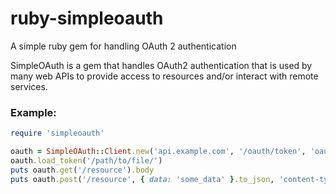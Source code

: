 # ruby-simpleoauth
A simple ruby gem for handling OAuth 2 authentication

SimpleOAuth is a gem that handles OAuth2 authentication that is used by many
web APIs to provide access to resources and/or interact with remote services.

### Example:
```ruby
require 'simpleoauth'

oauth = SimpleOAuth::Client.new('api.example.com', '/oauth/token', 'oauth_client_id', 'oauth_client_secret')
oauth.load_token('/path/to/file/')
puts oauth.get('/resource').body
puts oauth.post('/resource', { data: 'some_data' }.to_json, 'content-type' => 'application/json')
```
